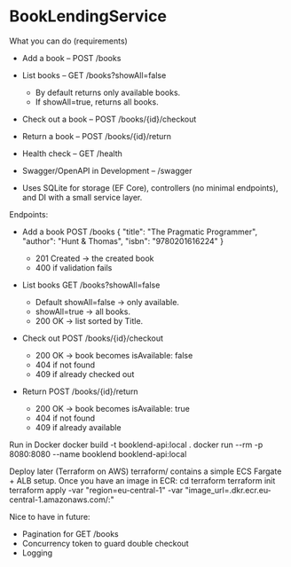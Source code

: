 # BookLendingService

What you can do (requirements)

- Add a book – POST /books

- List books – GET /books?showAll=false
  - By default returns only available books.
  - If showAll=true, returns all books.

- Check out a book – POST /books/{id}/checkout

- Return a book – POST /books/{id}/return

- Health check – GET /health

- Swagger/OpenAPI in Development – /swagger

- Uses SQLite for storage (EF Core), controllers (no minimal endpoints), and DI with a small service layer.

Endpoints:

- Add a book POST /books
      {
        "title": "The Pragmatic Programmer",
        "author": "Hunt & Thomas",
        "isbn": "9780201616224"
      }
  - 201 Created -> the created book
  - 400 if validation fails

- List books GET /books?showAll=false
  - Default showAll=false -> only available.
  - showAll=true -> all books.
  - 200 OK -> list sorted by Title.

- Check out POST /books/{id}/checkout
  - 200 OK -> book becomes isAvailable: false
  - 404 if not found
  - 409 if already checked out

- Return POST /books/{id}/return
  - 200 OK → book becomes isAvailable: true
  - 404 if not found
  - 409 if already available

Run in Docker
docker build -t booklend-api:local .
docker run --rm -p 8080:8080 --name booklend booklend-api:local

Deploy later (Terraform on AWS)
terraform/ contains a simple ECS Fargate + ALB setup.
Once you have an image in ECR:
cd terraform
terraform init
terraform apply -var "region=eu-central-1" -var "image_url=<ACCOUNT>.dkr.ecr.eu-central-1.amazonaws.com/<repo>:<tag>"

Nice to have in future:
- Pagination for GET /books
- Concurrency token to guard double checkout
- Logging
